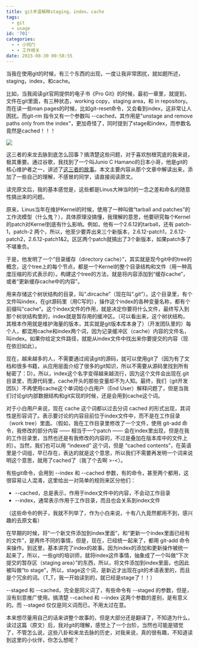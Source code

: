 ```yaml
---
title: git术语解释staging，index，cache
tags:
  - git
  - usage
id: '701'
categories:
  - - 小窍门
  - - 工作相关
date: 2015-08-30 00:58:55
---
```


当我在使用git的时候，有三个东西的出现，一度让我非常困扰，就如题所述，staging，index，和cache。
<!-- more -->
比如，当我阅读git官网提供的电子书《Pro Git》的时候，最初一章里，就提到，文件在git里面，有三种状态，working copy，staging area，和 in repository。而在读一些man pages的时候，比如git-reset命令，又会看到index，这非常让人困扰。而git-rm 指令又有一个参数叫 --cached，其作用是"unstage and remove paths only from the index"，更加奇怪了，同时提到了stage和index，而参数名竟然是cached！！！

![](http://sexywp.com/wp-content/uploads/2015/08/QQ20150829-1@2x.png)

这三者的来龙去脉到底怎么回事？搞清楚这些问题，对于喜欢刨根究底的我来说，极其重要。通过谷歌，我找到了一个叫Junio C Hamano的日本小哥，他是git的核心维护者之一，讲述了[这三者的故事](http://gitster.livejournal.com/39629.html)。本文主要内容从那个文章中解读出来，添加了一些自己的理解，不感冒的同学，请直接阅读原文。

读完原文后，我的基本感觉是，这些都是Linus大神当时的一念之差和命名的随意性搞出来的问题。

原来，Linus当年在维护Kernel的时候，使用了一种叫做“tarball and patches”的工作流模型（什么鬼？），具体原理没搞懂，我理解的意思，他要研究每个Kernel的patch对Kernel到底有什么影响。例如，他有一个2.6.12的tarball，还有 patch-1，patch-2 两个，所以，他至少要弄出来三个新版本，2.6.12-patch1，2.6.12-patch2，2.6.12-patch1&2。区区两个patch就搞出了3个新版本，如果patch多了不堪重负。

于是，他发明了一个“目录缓存（directory cache）”，其实就是现今git中的tree的概念，这个tree上的每个节点，都是一个Kernel的整个目录结构和文件（用一种高度压缩的形式表示的）。构建这个tree的方法，就是将内容添加到“缓存cache”，或者“更新缓存cache中的内容”。

用来存储这个树状结构的目录，叫“.dircache”（现在叫“.git”）。这个目录里，有个文件叫index，在git源码里（用C写的），操作这个index的各种变量名称，都有个前缀叫“cache”。这个index文件的作用，就是决定你要将什么文件，最终写入到那个树状结构里的，index就是暂存用的缓冲区。（可以看出来，这个树状结构，其根本作用就是维护海量的版本，其实就是git版本库本身了）（开发团队里的）每个人，都混用cache和index两个词，因为记录缓冲区（cache）内容的文件名，叫index。如果你给定文件路径，就能从index文件中找出来你要提交的内容（现在依旧如此）。

现在，越来越多的人，不需要通过阅读git的源码，就可以使用git了（因为有了文档和很多书籍，从应用层面介绍了很多的git知识，所以不需要从源码里找到所有秘密了：D）。所以，index这个名字变得越来越流行，因为这个文件会出现在.git目录里，而源代码里，cache开头的那些变量却不为人知。最终，我们（git开发团队）不再使用cache这个单词给小白用户（End User）解释问题了，但是当我们讨论git内部数据结构和git实现的时候，还是会用到cache这个词。

对于小白用户来说，现在 cache 这个词都以过去分词 cached 的形式出现，其词性是形容词了。表示要讨论的内容目前位于index文件中，而不是在工作目录（work tree）里面。（假如，我在工作目录里修改了一个文件，使用 git-add 命令，我修改的部分内容 —— 相当于一个patch —— 会在index里出现，但是在我的工作目录里，当然也还是有我修改的内容的，不过是叠加在版本库中的文件上的）。当然，我们也可以用 “indexed” 这个词，但是 “cached contents”，在英语里是个词组，早已存在，表达的就是这个意思，所以我们不需要再发明一个词来说明这个意思，就用了cached了（我了个去啊 >-<）。

有些git命令，会用到 --index 和 --cached 参数，有的命令，甚至两个都用，这很容易让人混淆，这里给出一对简单的规则来区分他们：

*   --cached，总是表示，作用于index文件中的内容，不会动工作目录
*   --index，通常表示作用于工作目录，而且也会关系到index文件

（这些命令的例子，我就不列举了，作为小白来说，十有八九竟然都用不到，感兴趣的去原文看）

在早期的时候，将“一个新文件添加到index里面”，和“更新一个index里面已经有的文件”，是两件不同的事情，但是，现在，已经统一起来了，都用 git-add 命令来操作。到这里，基本讲完了index的故事。因为index的添加和更新操作被统一起来了，所以，一些git的培训师，就将index这件事情，抽象成了一个叫做“下次提交的暂存区（staging area）”的东西，所以，将文件添加到index里面，也因此被叫做“to stage”，所以，stage这个词，是新近才出现在git的术语表里的，而且是个冗余的词。（T_T，我一开始读到的，就已经是stage了！！）

--staged 和 --cached，完全是同义词了，有些命令有 --staged 的参数，但是，没有刻意推广使用。搞清楚 --cached 和 --index 这两个参数的差别，是有意义的。而 --staged 仅仅是同义词而已，不用太过在意。

本来想尽量用自己的话来讲整个故事的，但是大部分还是翻译了，不知道为什么，读过这篇（原文）后，我对git的理解，感觉上了一个台阶，当然也可能是错觉了，不管怎么说，这些八卦和来龙去脉的历史，对我来说，真的很有趣，不知道读到这里的小伙伴，你怎么想呢？